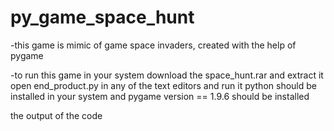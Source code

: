 # py_game_space_hunt
-this game is mimic of game space invaders, created with the help of pygame


-to run this game in your system download the space_hunt.rar and extract it 
open end_product.py in any of the text editors and run it 
python should be installed in your system and  pygame version == 1.9.6 should be installed 

the output of the code
